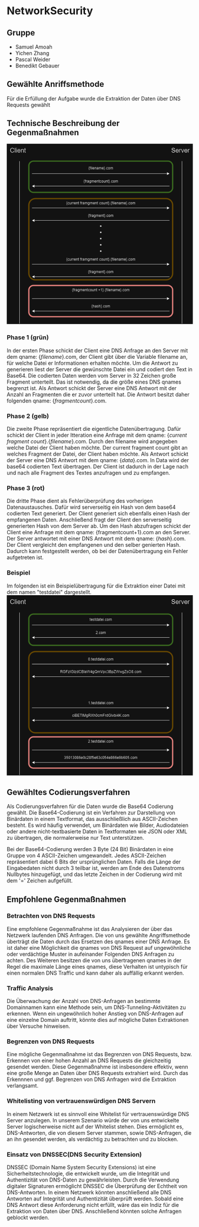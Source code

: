 # NetworkSecurity
## Gruppe
- Samuel Amoah
- Yichen Zhang
- Pascal Weider
- Benedikt Gebauer
## Gewählte Anriffsmethode
Für die Erfüllung der Aufgabe wurde die Extraktion der Daten über DNS Requests gewählt
## Technische Beschreibung der Gegenmaßnahmen
![Ablauf der Extraktion](networksecurity.drawio.png)
### Phase 1 (grün)
In der ersten Phase schickt der Client eine DNS Anfrage an den Server mit dem qname: {_filename_}.com, der Client gibt über die Variable filename an, für welche Datei er Informationen erhalten möchte. Um die Antwort zu generieren liest der Server die gewünschte Datei ein und codiert den Text in Base64. Die codierten Daten werden vom Server in 32 Zeichen große Fragment unterteilt. Das ist notwendig, da die größe eines DNS qnames begrenzt ist. Als Antwort schickt der Server eine DNS Antwort mit der Anzahl an Fragmenten die er zuvor unterteilt hat. Die Antwort besitzt daher folgenden qname: {_fragmentcount_}.com.
### Phase 2 (gelb) 
Die zweite Phase repräsentiert die eigentliche Datenübertragung. Dafür schickt der Client in jeder Itteration eine Anfrage mit dem qname: {_current fragment count_}.{_filename_}.com. Durch den filename wird angegeben welche Datei der Client haben möchte. Der current fragment count gibt an welches Fragment der Datei, der Client haben möchte. Als Antwort schickt der Server eine DNS Antwort mit dem qname: {_data_}.com. In Data wird der base64 codierten Text übertragen. 
Der Client ist dadurch in der Lage nach und nach alle Fragment des Textes anzufragen und zu empfangen. 
### Phase 3 (rot)
Die dritte Phase dient als Fehlerüberprüfung des vorherigen Datenaustausches. Dafür wird serverseitig ein Hash von dem base64 codierten Text generiert. Der Client generiert sich ebenfalls einen Hash der empfangenen Daten. Anschließend fragt der Client den serverseitig generierten Hash von dem Server ab. Um den Hash abzufragen schickt der Client eine Anfrage mit dem qname: {fragmentcount+1}.com an den Server. Der Server antwortet mit einer DNS Antwort mit dem qname: {_hash_}.com. Der Client vergleicht den empfangenen und den selber genierten Hash. Dadurch kann festgestellt werden, ob bei der Datenübertragung ein Fehler aufgetreten ist. 

### Beispiel
Im folgenden ist ein Beispielübertragung für die Extraktion einer Datei mit dem namen "testdatei" dargestellt.
![Ablauf der Extraktion](beispieluebertragung.png)
## Gewähltes Codierungsverfahren
Als Codierungsverfahren für die Daten wurde die Base64 Codierung gewählt. Die Base64-Codierung ist ein Verfahren zur Darstellung von Binärdaten in einem Textformat, das ausschließlich aus ASCII-Zeichen besteht. Es wird häufig verwendet, um Binärdaten wie Bilder, Audiodateien oder andere nicht-textbasierte Daten in Textformaten wie JSON oder XML zu übertragen, die normalerweise nur Text unterstützen.

Bei der Base64-Codierung werden 3 Byte (24 Bit) Binärdaten in eine Gruppe von 4 ASCII-Zeichen umgewandelt. Jedes ASCII-Zeichen repräsentiert dabei 6 Bits der ursprünglichen Daten. Falls die Länge der Eingabedaten nicht durch 3 teilbar ist, werden am Ende des Datenstroms Nullbytes hinzugefügt, und das letzte Zeichen in der Codierung wird mit dem '=' Zeichen aufgefüllt.
## Empfohlene Gegenmaßnahmen
### Betrachten von DNS Requests
Eine empfohlene Gegenmaßnahme ist das Analysieren der über das Netzwerk laufenden DNS Anfragen. Die von uns gewählte Angriffsmethode überträgt die Daten durch das Ersetzen des qnames einer DNS Anfrage. Es ist daher eine Möglichkeit die qnames von DNS Request auf ungewöhnliche oder verdächtige Muster in aufeinander Folgenden DNS Anfragen zu achten. Des Weiteren besitzen die von uns übertragenen qnames in der Regel die maximale Länge eines qnames, diese Verhalten ist untypisch für einen normalen DNS Traffic und kann daher als auffällig erkannt werden.

### Traffic Analysis
Die Überwachung der Anzahl von DNS-Anfragen an bestimmte Domainnamen kann eine Methode sein, um DNS-Tunneling-Aktivitäten zu erkennen. Wenn ein ungewöhnlich hoher Anstieg von DNS-Anfragen auf eine einzelne Domain auftritt, könnte dies auf mögliche Daten Extraktionen über Versuche hinweisen.

### Begrenzen von DNS Requests
Eine mögliche Gegenmaßnahme ist das Begrenzen von DNS Requests, bzw. Erkennen von einer hohen Anzahl an DNS Requests die gleichzeitig gesendet werden. Diese Gegenmaßnahme ist insbesondere effektiv, wenn eine große Menge an Daten über DNS Requests extrahiert wird. Durch das Erkennnen und ggf. Begrenzen von DNS Anfragen wird die Extraktion verlangsamt.

### Whitelisting von vertrauenswürdigen DNS Servern
In einem Netzwerk ist es sinnvoll eine Whitelist für vertrauenswürdige DNS Server anzulegen. In unserem Szenario würde der von uns entwickelte Server logischerweise nicht auf der Whitelist stehen. 
Dies ermöglicht es, DNS-Antworten, die von diesem Server stammen, sowie DNS-Anfragen, die an ihn gesendet werden, als verdächtig zu betrachten und zu blocken.

### Einsatz von DNSSEC(DNS Security Extension)
DNSSEC (Domain Name System Security Extensions) ist eine Sicherheitstechnologie, die entwickelt wurde, um die Integrität und Authentizität von DNS-Daten zu gewährleisten. Durch die Verwendung digitaler Signaturen ermöglicht DNSSEC die Überprüfung der Echtheit von DNS-Antworten. In einem Netzwerk könnten anschließend alle DNS Antworten auf Integrität und Authentizität überprüft werden. Sobald eine DNS Antwort diese Anforderung nicht erfüllt, wäre das ein Indiz für die Extraktion von Daten über DNS. Anschließend könnten solche Anfragen geblockt werden.
 

